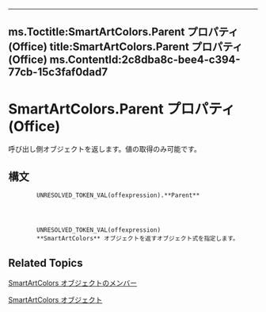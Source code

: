 

---
ms.Toctitle:SmartArtColors.Parent プロパティ (Office)
title:SmartArtColors.Parent プロパティ (Office)
ms.ContentId:2c8dba8c-bee4-c394-77cb-15c3faf0dad7
---
# SmartArtColors.Parent プロパティ (Office)




呼び出し側オブジェクトを返します。値の取得のみ可能です。

## 構文

            UNRESOLVED_TOKEN_VAL(offexpression).**Parent**




            UNRESOLVED_TOKEN_VAL(offexpression)
            **SmartArtColors** オブジェクトを返すオブジェクト式を指定します。



## Related Topics

[SmartArtColors オブジェクトのメンバー](c371e814-7621-2c01-c0fe-93003892646f.md)

[SmartArtColors オブジェクト](a1929517-b1fb-c6fe-b6db-03f7ef1ef894.md)




